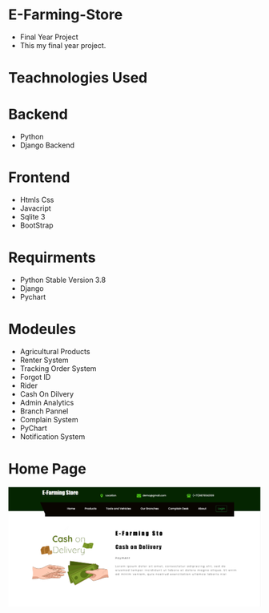 # E-Farming-Store
- Final Year Project
- This my final year project.

# Teachnologies Used
# Backend
- Python
- Django Backend
# Frontend
- Htmls Css
- Javacript
- Sqlite 3
- BootStrap

 # Requirments
 - Python Stable Version 3.8 
 - Django
 - Pychart
 # Modeules
 - Agricultural Products 
 - Renter System
 - Tracking Order System
 - Forgot ID 
 - Rider
 - Cash On Dilvery
 - Admin Analytics
 - Branch Pannel
 - Complain System
 - PyChart 
 - Notification System
 # Home Page
 ![homepage](https://github.com/MuhammadIshaqSkd/E-Farming-Store/blob/main/screenshots/E1.PNG?raw=true)
 

